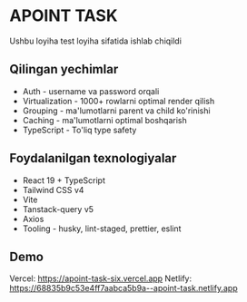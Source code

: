 
# APOINT TASK

Ushbu loyiha test loyiha sifatida ishlab chiqildi


## Qilingan yechimlar

- Auth - username va password orqali
- Virtualization - 1000+ rowlarni optimal render qilish
- Grouping - ma'lumotlarni parent va child ko'rinishi
- Caching - ma'lumotlarni optimal boshqarish
- TypeScript - To'liq type safety

## Foydalanilgan texnologiyalar
- React 19 + TypeScript
- Tailwind CSS v4
- Vite
- Tanstack-query v5
- Axios
- Tooling - husky, lint-staged, prettier, eslint


## Demo

Vercel: https://apoint-task-six.vercel.app
Netlify: https://68835b9c53e4ff7aabca5b9a--apoint-task.netlify.app
